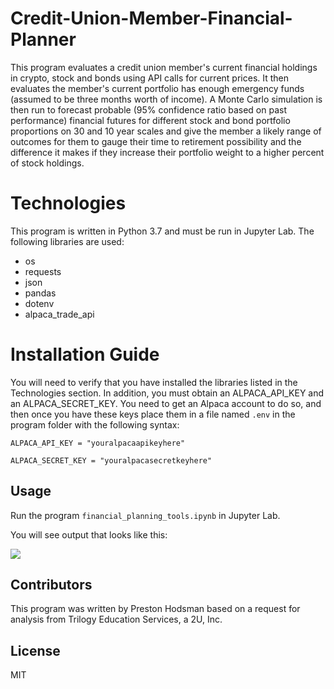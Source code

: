 # Credit-Union-Member-Financial-Planner
This program evaluates a credit union member's current financial holdings in crypto, stock and bonds using API calls for current prices. It then evaluates the member's current portfolio has enough emergency funds (assumed to be three months worth of income). A Monte Carlo simulation is then run to forecast probable (95% confidence ratio based on past performance) financial futures for different stock and bond portfolio proportions on 30 and 10 year scales and give the member a likely range of outcomes for them to gauge their time to retirement possibility and the difference it makes if they increase their portfolio weight to a higher percent of stock holdings. 

# Technologies

This program is written in Python 3.7 and must be run in Jupyter Lab. The following libraries are used:

- os
- requests
- json
- pandas
- dotenv
- alpaca_trade_api    
    
# Installation Guide

You will need to verify that you have installed the libraries listed in the Technologies section. In addition, you must obtain an ALPACA_API_KEY and an ALPACA_SECRET_KEY. You need to get an Alpaca account to do so, and then once you have these keys place them in a file named `.env` in the program folder with the following syntax:

```ALPACA_API_KEY = "youralpacaapikeyhere"```

```ALPACA_SECRET_KEY = "youralpacasecretkeyhere"```

## Usage

Run the program `financial_planning_tools.ipynb` in Jupyter Lab.

You will see output that looks like this:

![](https://raw.githubusercontent.com/phodsman/Credit-Union-Member-Financial-Planner/main/Screenshot%202021-10-21%20111625.png)

## Contributors
This program was written by Preston Hodsman based on a request for analysis from Trilogy Education Services, a 2U, Inc.

## License
MIT